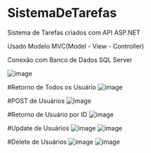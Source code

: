 # SistemaDeTarefas

Sistema de Tarefas criados com API ASP.NET 

Usado Modelo MVC(Model - View - Controller)

Conexão com Banco de Dados SQL Server

![image](https://user-images.githubusercontent.com/58711535/229588262-260fde0e-ffc8-4f85-b1f4-498cb21bb7ce.png)

#Retorno de Todos os Usuário
![image](https://user-images.githubusercontent.com/58711535/229588567-597c5361-cc4b-4fd3-b4aa-f58ccaf87a9d.png)

#POST de Usuários
![image](https://user-images.githubusercontent.com/58711535/229588688-0c449cd3-b9d5-4b53-919d-2d73f42809d5.png)

#Retorno de Usuário por ID
![image](https://user-images.githubusercontent.com/58711535/229588849-3af46a9e-47c6-4b68-808b-d997784d239a.png)

#Update de Usuários
![image](https://user-images.githubusercontent.com/58711535/229589170-705a2b70-8ba2-4a7a-99b4-666b87bdecb8.png)
![image](https://user-images.githubusercontent.com/58711535/229589217-922bb9c0-4e4f-4e8b-8942-507799755841.png)

#Delete de Usuários
![image](https://user-images.githubusercontent.com/58711535/229589324-f0f1ab54-de9d-4504-8694-cb1b7a9d4049.png)
![image](https://user-images.githubusercontent.com/58711535/229589389-0c7ec9f3-8ee0-4374-bf0b-7c4655229d36.png)
